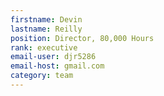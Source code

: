 ```yaml
---
firstname: Devin
lastname: Reilly
position: Director, 80,000 Hours
rank: executive
email-user: djr5286
email-host: gmail.com
category: team
---
```

